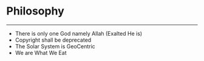 # Philosophy
---
* There is only one God namely Allah (Exalted He is)
* Copyright shall be deprecated
* The Solar System is GeoCentric
* We are What We Eat